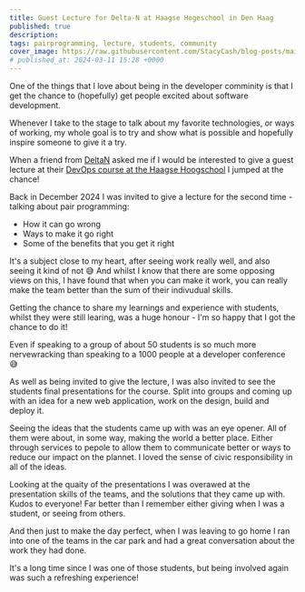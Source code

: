 ```yaml
---
title: Guest Lecture for Delta-N at Haagse Hogeschool in Den Haag
published: true
description: 
tags: pairprogramming, lecture, students, community
cover_image: https://raw.githubusercontent.com/StacyCash/blog-posts/main/general/2024/guest-lecture-2023/cover-image.jpg
# published_at: 2024-03-11 15:28 +0000
---
```


One of the things that I love about being in the developer comminity is that I get the chance to (hopefully) get people excited about software development.

Whenever I take to the stage to talk about my favorite technologies, or ways of working, my whole goal is to try and show what is possible and hopefully inspire someone to give it a try.

When a friend from [DeltaN](https://www.delta-n.nl/) asked me if I would be interested to give a guest lecture at their  [DevOps course at the Haagse Hoogschool](https://www.delta-n.nl/colleges-devops-aan-de-haagse-hogeschool/) I jumped at the chance!

Back in December 2024 I was invited to give a lecture for the second time - talking about pair programming:

- How it can go wrong
- Ways to make it go right
- Some of the benefits that you get it right

It's a subject close to my heart, after seeing work really well, and also seeing it kind of not 😅 And whilst I know that there are some opposing views on this, I have found that when you can make it work, you can really make the team better than the sum of their indivudual skills.

Getting the chance to share my learnings and experience with students, whilst they were still learing, was a huge honour - I'm so happy that I got the chance to do it!

Even if speaking to a group of about 50 students is so much more nervewracking than speaking to a 1000 people at a developer conference 😅 

As well as being invited to give the lecture, I was also invited to see the students final presentations for the course. Split into groups and coming up with an idea for a new web application, work on the design, build and deploy it.

Seeing the ideas that the students came up with was an eye opener. All of them were about, in some way, making the world a better place. Either through services to pepole to allow them to communicate better or ways to reduce our impact on the plannet. I loved the sense of civic responsibility in all of the ideas.

Looking at the quaity of the presentations I was overawed at the presentation skills of the teams, and the solutions that they came up with. Kudos to everyone! Far better than I remember either giving when I was a student, or seeing from others.

And then just to make the day perfect, when I was leaving to go home I ran into one of the teams in the car park and had a great conversation about the work they had done.

It's a long time since I was one of those students, but being involved again was such a refreshing experience!
